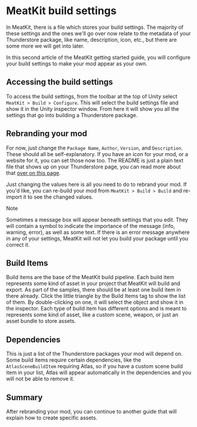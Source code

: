 ﻿# MeatKit build settings
In MeatKit, there is a file which stores your build settings. The majority of these settings and the ones we'll go over now relate to the metadata of your Thunderstore package, like name, description, icon, etc., but there are some more we will get into later.

In this second article of the MeatKit getting started guide, you will configure your build settings to make your mod appear as your own.

## Accessing the build settings
To access the build settings, from the toolbar at the top of Unity select `MeatKit > Build > Configure`. This will select the build settings file and show it in the Unity inspector window. From here it will show you all the settings that go into building a Thunderstore package.

## Rebranding your mod
For now, just change the `Package Name`, `Author`, `Version`, and `Description`. These should all be self-explanatory. If you have an icon for your mod, or a website for it, you can set those now too. The README is just a plain text file that shows up on your Thunderstore page, you can read more about that [over on this page](../../thunderstore/uploading.md).

Just changing the values here is all you need to do to rebrand your mod. If you'd like, you can re-build your mod from `MeatKit > Build > Build` and re-import it to see the changed values.

> [!NOTE]
> Sometimes a message box will appear beneath settings that you edit. They will contain a symbol to indicate the importance of the message (info, warning, error), as well as some text. If there is an error message anywhere in any of your settings, MeatKit will not let you build your package until you correct it. 

## Build Items
Build items are the base of the MeatKit build pipeline. Each build item represents some kind of asset in your project that MeatKit will build and export.
As part of the samples, there should be at least one build item in there already. Click the little triangle by the Build Items tag to show the list of them.
By double-clicking on one, it will select the object and show it in the inspector. Each type of build item has different options and is meant to represents 
some kind of asset, like a custom scene, weapon, or just an asset bundle to store assets.

## Dependencies
This is just a list of the Thunderstore packages your mod will depend on. Some build items require certain dependencies, like the `AtlasSceneBuildItem` requiring Atlas, so if you have a custom scene build item in your list, Atlas will appear automatically in the dependencies and you will not be able to remove it.

## Summary
After rebranding your mod, you can continue to another guide that will explain how to create specific assets.
